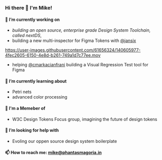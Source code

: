 ### Hi there 👋 I'm Mike!

#### 🔭 I’m currently working on 
- *building an open source, enterprise grade Design System Toolchain, called nextDS*, 
- building a new multi-inspector for Figma Tokens with [@jansix](https://github.com/six7/figma-tokens)

https://user-images.githubusercontent.com/61656324/140605977-4fec2605-6150-4e8d-b261-749a1d7c77ee.mov

- helping [@cmarkacianfrani](https://github.com/markacianfrani/figma-vrt-app) building a Visual Regression Test tool for Figma

#### 🌱 I’m currently learning about 
- Petri nets
- advanced color processing

#### 👯 I'm a Memeber of 
- W3C Design Tokens Focus group, imagining the future of design tokens

#### 🤔 I’m looking for help with
- Evoling our oppen source design system boilerplate

#### 📫 How to reach me: mike@phantasmagoria.in


<!--
**phantasmagoriadigital/phantasmagoriadigital** is a ✨ _special_ ✨ repository because its `README.md` (this file) appears on your GitHub profile.

Here are some ideas to get you started:

- 🔭 I’m currently working on ...
- 🌱 I’m currently learning ...
- 👯 I’m looking to collaborate on ...
- 🤔 I’m looking for help with ...
- 💬 Ask me about ...
- 📫 How to reach me: ...
- 😄 Pronouns: ...
- ⚡ Fun fact: ...
-->
